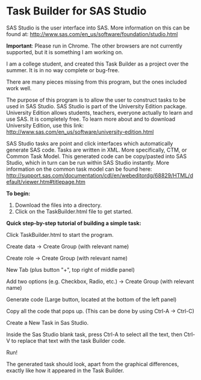 # Task Builder for SAS Studio
SAS Studio is the user interface into SAS.  More information on this can be found at:  http://www.sas.com/en_us/software/foundation/studio.html

<b>Important</b>: Please run in Chrome. The other browsers are not currently supported, but it is something I am working on.

I am a college student, and created this Task Builder as a project over the summer. It is in no way complete or bug-free. 

There are many pieces missing from this program, but the ones included work well. 

The purpose of this program is to allow the user to construct tasks to be used in SAS Studio. SAS Studio is part of the University Edition package.  University Edition allows students, teachers, everyone actually to learn and use SAS.  It is completely free.  To learn more about and to download University Edition, use this link:
http://www.sas.com/en_us/software/university-edition.html
  
SAS Studio tasks are point and click interfaces which automatically generate SAS code.  Tasks are written in XML.  More specifically, CTM, or Common Task Model.  This generated code can be copy/pasted into SAS Studio, which in turn can be run within SAS Studio instantly.  More information on the common task model can be found here:  http://support.sas.com/documentation/cdl/en/webeditordg/68829/HTML/default/viewer.htm#titlepage.htm

<b>To begin:</b>

1. Download the files into a directory.
2. Click on the TaskBuilder.html file to get started.

<b>Quick step-by-step tutorial of building a simple task:</b>

Click TaskBuilder.html to start the program.

Create data -> Create Group (with relevant name)
 
Create role -> Create Group (with relevant name)
 
New Tab (plus button "+", top right of middle panel)
 
Add two options (e.g. Checkbox, Radio, etc.) -> Create Group (with relevant name)
 
Generate code (Large button, located at the bottom of the left panel)
 
Copy all the code that pops up. (This can be done by using Ctrl-A -> Ctrl-C)
 
Create a New Task in Sas Studio.
 
Inside the Sas Studio blank task, press Ctrl-A to select all the text, then Ctrl-V to replace that text with the task Builder code.
 
Run!

The generated task should look, apart from the graphical differences, exactly like how it appeared in the Task Builder.

